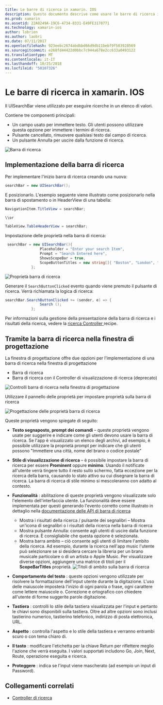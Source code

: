 ```yaml
---
title: Le barre di ricerca in xamarin. IOS
description: Questo documento descrive come usare le barre di ricerca in xamarin. IOS. Illustra come creare le barre di ricerca a livello di codice e in uno storyboard.
ms.prod: xamarin
ms.assetid: 22A8249A-19C6-4734-8331-E49FE3170771
ms.technology: xamarin-ios
author: lobrien
ms.author: laobri
ms.date: 07/11/2017
ms.openlocfilehash: 923eebc2674abdbbd66d9db11bebf9f503928569
ms.sourcegitcommit: e268fd44422d0bbc7c944a678e2cc633a0493122
ms.translationtype: MT
ms.contentlocale: it-IT
ms.lasthandoff: 10/25/2018
ms.locfileid: "50107326"
---
```

# <a name="search-bars-in-xamarinios"></a>Le barre di ricerca in xamarin. IOS

Il UISearchBar viene utilizzato per eseguire ricerche in un elenco di valori. 

Contiene tre componenti principali: 

- Un campo usato per immettere testo. Gli utenti possono utilizzare questa opzione per immettere i termini di ricerca.
- Pulsante cancellato, rimuovere qualsiasi testo dal campo di ricerca.
- Un pulsante Annulla per uscire dalla funzione di ricerca.

![Barra di ricerca](searchbar-images/image1.png)

## <a name="implementing-the-search-bar"></a>Implementazione della barra di ricerca

Per implementare l'inizio barra di ricerca creando una nuova:

```csharp
searchBar = new UISearchBar();
```

E posizionarlo. L'esempio seguente viene illustrato come posizionarlo nella barra di spostamento o in HeaderView di una tabella:

```csharp
NavigationItem.TitleView = searchBar;

\\or

TableView.TableHeaderView = searchBar;
```

Impostazione delle proprietà nella barra di ricerca:

```csharp
 searchBar = new UISearchBar(){
                Placeholder = "Enter your search Item",
                Prompt = "Search Entered here",
                ShowsScopeBar = true,
                ScopeButtonTitles = new string[]{ "Boston", "London", "SF" },
            };
```

![Proprietà barra di ricerca](searchbar-images/image6.png)

Generare il `SearchButtonClicked` evento quando viene premuto il pulsante di ricerca. Verrà richiamata la logica di ricerca:

```csharp
searchBar.SearchButtonClicked += (sender, e) => {
                Search ();
            };
```

Per informazioni sulla gestione della presentazione della barra di ricerca e i risultati della ricerca, vedere la [ricerca Controller ](https://github.com/xamarin/recipes/tree/master/Recipes/ios/content_controls/search-controller) recipe.

## <a name="using-the-search-bar-in-the-designer"></a>Tramite la barra di ricerca nella finestra di progettazione

La finestra di progettazione offre due opzioni per l'implementazione di una barra di ricerca nella finestra di progettazione

- Barra di ricerca
- Barra di ricerca con il Controller di visualizzazione di ricerca (deprecato)

![Controlli barra di ricerca nella finestra di progettazione](searchbar-images/image2.png)

Utilizzare il pannello delle proprietà per impostare proprietà sulla barra di ricerca

![Progettazione delle proprietà barra di ricerca](searchbar-images/image3.png)

Queste proprietà vengono spiegate di seguito:

- **Testo segnaposto, prompt dei comandi** – queste proprietà vengono usate per suggerire e indicare come gli utenti devono usare la barra di ricerca. Se l'app è visualizzato un elenco degli archivi, ad esempio, è possibile utilizzare la proprietà prompt per indicare che gli utenti possono "Immettere una città, nome del brano o codice postale"
- **Stile di visualizzazione di ricerca** – è possibile impostare la barra di ricerca per essere **Prominent** oppure **minimo**. Usando il notificate all'utente verrà tingere tutto il resto sullo schermo, fatta eccezione per la ricerca della barra, causando lo stato attivo su cui disegnare la barra di ricerca. La barra di ricerca di stile minimo si mescoleranno con adatto al contesto.
- **Funzionalità** : abilitazione di queste proprietà vengono visualizzate solo l'elemento dell'interfaccia utente. La funzionalità deve essere implementata per questi generando l'evento corretto come illustrato in dettaglio nella [documentazione delle API di barra di ricerca](https://developer.xamarin.com/api/type/UIKit.UISearchBar/)
    - Mostra i risultati della ricerca / pulsante dei segnalibri – Mostra un'icona di segnalibri o i risultati della ricerca nella barra di ricerca
    - Mostra pulsante Annulla: consente agli utenti di uscire dalla funzione di ricerca. È consigliabile che questa opzione è selezionata.
    - Mostra barra ambito – ciò consente agli utenti di limitare l'ambito della ricerca. Ad esempio, durante la ricerca nell'app music l'utente può selezionare se si desidera cercare la libreria per un brano musicale particolare o di un artista o Apple Music. Per visualizzare diverse opzioni, aggiungere una matrice di titoli per il **ScopeBarTitles** proprietà.
    ![Titoli di ambito sulla barra di ricerca](searchbar-images/image4.png)

- **Comportamento del testo** : queste opzioni vengono utilizzate per risolvere la formattazione dell'input utente durante la digitazione. L'uso delle maiuscole imposterà l'inizio di ogni parola o frase, ogni carattere come lettere maiuscole o. Correzione e ortografico con chiedere all'utente di forme suggerite parole digitazione.
- **Tastiera** : controlli lo stile della tastiera visualizzata per l'input e pertanto le chiavi sono disponibili sulla tastiera. Oltre ad altre opzioni sono inclusi tastierino numerico, tastierino telefonico, indirizzo di posta elettronica, URL.
- **Aspetto** : controlla l'aspetto e lo stile della tastiera e verranno entrambi scuro o con tema chiaro di.
- **Il tasto** : modificare l'etichetta per la chiave Return per riflettere meglio l'azione che verrà eseguita. I valori supportati includono Go, Join, Next, Route, operazione eseguita e ricerca.
- **Proteggere** : indica se l'input viene mascherato (ad esempio un input di Password).

## <a name="related-links"></a>Collegamenti correlati

- [Controller di ricerca](https://github.com/xamarin/recipes/tree/master/Recipes/ios/content_controls/search-controller)
